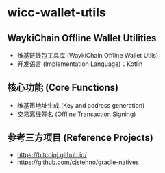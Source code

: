 # wicc-wallet-utils

## WaykiChain Offline Wallet Utilities

 * 维基链钱包工具库 (WaykiChain Offline Wallet Utils)
 * 开发语言 (Implementation Language)：Kotlin 
## 核心功能 (Core Functions)
* 维基币地址生成 (Key and address generation)
* 交易离线签名 (Offline Transaction Signing)

## 参考三方项目 (Reference Projects)
* https://bitcoinj.github.io/
* https://github.com/cjstehno/gradle-natives

